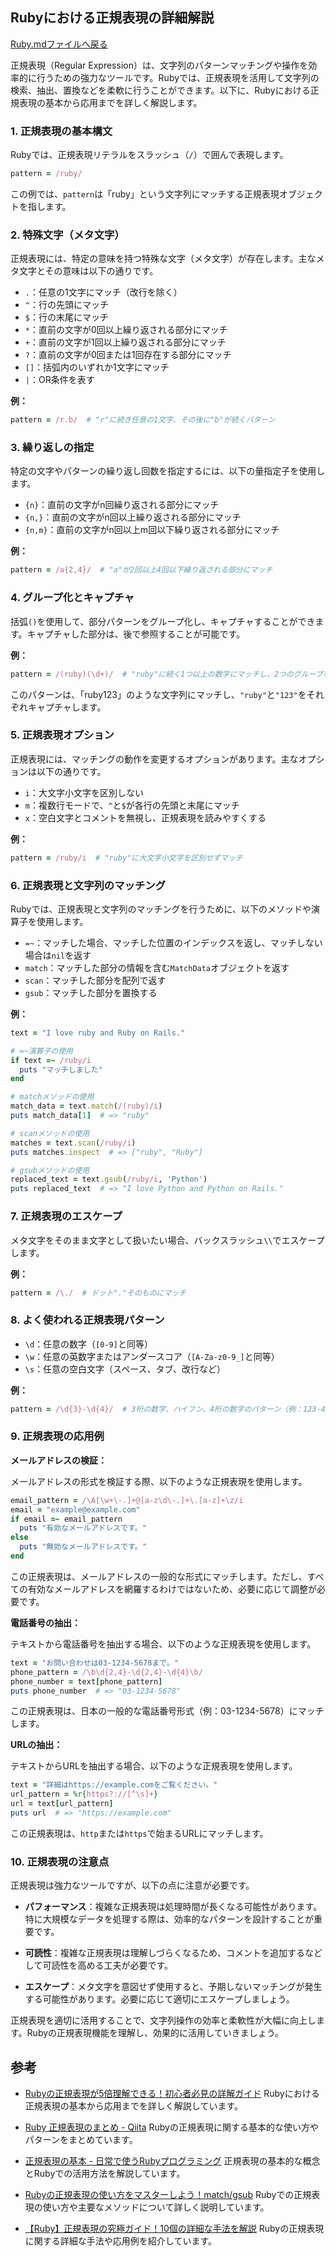 

## Rubyにおける正規表現の詳細解説

[Ruby.mdファイルへ戻る](Ruby.md#3-正規表現)

正規表現（Regular Expression）は、文字列のパターンマッチングや操作を効率的に行うための強力なツールです。Rubyでは、正規表現を活用して文字列の検索、抽出、置換などを柔軟に行うことができます。以下に、Rubyにおける正規表現の基本から応用までを詳しく解説します。

### 1. 正規表現の基本構文

Rubyでは、正規表現リテラルをスラッシュ（`/`）で囲んで表現します。

```ruby
pattern = /ruby/
```

この例では、`pattern`は「ruby」という文字列にマッチする正規表現オブジェクトを指します。

### 2. 特殊文字（メタ文字）

正規表現には、特定の意味を持つ特殊な文字（メタ文字）が存在します。主なメタ文字とその意味は以下の通りです。

- `.`：任意の1文字にマッチ（改行を除く）
- `^`：行の先頭にマッチ
- `$`：行の末尾にマッチ
- `*`：直前の文字が0回以上繰り返される部分にマッチ
- `+`：直前の文字が1回以上繰り返される部分にマッチ
- `?`：直前の文字が0回または1回存在する部分にマッチ
- `[]`：括弧内のいずれか1文字にマッチ
- `|`：OR条件を表す

**例：**

```ruby
pattern = /r.b/  # "r"に続き任意の1文字、その後に"b"が続くパターン
```

### 3. 繰り返しの指定

特定の文字やパターンの繰り返し回数を指定するには、以下の量指定子を使用します。

- `{n}`：直前の文字がn回繰り返される部分にマッチ
- `{n,}`：直前の文字がn回以上繰り返される部分にマッチ
- `{n,m}`：直前の文字がn回以上m回以下繰り返される部分にマッチ

**例：**

```ruby
pattern = /a{2,4}/  # "a"が2回以上4回以下繰り返される部分にマッチ
```

### 4. グループ化とキャプチャ

括弧`()`を使用して、部分パターンをグループ化し、キャプチャすることができます。キャプチャした部分は、後で参照することが可能です。

**例：**

```ruby
pattern = /(ruby)(\d+)/  # "ruby"に続く1つ以上の数字にマッチし、2つのグループをキャプチャ
```

このパターンは、「ruby123」のような文字列にマッチし、`"ruby"`と`"123"`をそれぞれキャプチャします。

### 5. 正規表現オプション

正規表現には、マッチングの動作を変更するオプションがあります。主なオプションは以下の通りです。

- `i`：大文字小文字を区別しない
- `m`：複数行モードで、`^`と`$`が各行の先頭と末尾にマッチ
- `x`：空白文字とコメントを無視し、正規表現を読みやすくする

**例：**

```ruby
pattern = /ruby/i  # "ruby"に大文字小文字を区別せずマッチ
```

### 6. 正規表現と文字列のマッチング

Rubyでは、正規表現と文字列のマッチングを行うために、以下のメソッドや演算子を使用します。

- `=~`：マッチした場合、マッチした位置のインデックスを返し、マッチしない場合は`nil`を返す
- `match`：マッチした部分の情報を含む`MatchData`オブジェクトを返す
- `scan`：マッチした部分を配列で返す
- `gsub`：マッチした部分を置換する

**例：**

```ruby
text = "I love ruby and Ruby on Rails."

# =~演算子の使用
if text =~ /ruby/i
  puts "マッチしました"
end

# matchメソッドの使用
match_data = text.match(/(ruby)/i)
puts match_data[1]  # => "ruby"

# scanメソッドの使用
matches = text.scan(/ruby/i)
puts matches.inspect  # => ["ruby", "Ruby"]

# gsubメソッドの使用
replaced_text = text.gsub(/ruby/i, 'Python')
puts replaced_text  # => "I love Python and Python on Rails."
```

### 7. 正規表現のエスケープ

メタ文字をそのまま文字として扱いたい場合、バックスラッシュ`\\`でエスケープします。

**例：**

```ruby
pattern = /\./  # ドット"."そのものにマッチ
```

### 8. よく使われる正規表現パターン

- `\d`：任意の数字（`[0-9]`と同等）
- `\w`：任意の英数字またはアンダースコア（`[A-Za-z0-9_]`と同等）
- `\s`：任意の空白文字（スペース、タブ、改行など）

**例：**

```ruby
pattern = /\d{3}-\d{4}/  # 3桁の数字、ハイフン、4桁の数字のパターン（例：123-4567）
```

### 9. 正規表現の応用例

**メールアドレスの検証：**

メールアドレスの形式を検証する際、以下のような正規表現を使用します。

```ruby
email_pattern = /\A[\w+\-.]+@[a-z\d\-.]+\.[a-z]+\z/i
email = "example@example.com"
if email =~ email_pattern
  puts "有効なメールアドレスです。"
else
  puts "無効なメールアドレスです。"
end
```

この正規表現は、メールアドレスの一般的な形式にマッチします。ただし、すべての有効なメールアドレスを網羅するわけではないため、必要に応じて調整が必要です。

**電話番号の抽出：**

テキストから電話番号を抽出する場合、以下のような正規表現を使用します。

```ruby
text = "お問い合わせは03-1234-5678まで。"
phone_pattern = /\b\d{2,4}-\d{2,4}-\d{4}\b/
phone_number = text[phone_pattern]
puts phone_number  # => "03-1234-5678"
```

この正規表現は、日本の一般的な電話番号形式（例：03-1234-5678）にマッチします。

**URLの抽出：**

テキストからURLを抽出する場合、以下のような正規表現を使用します。

```ruby
text = "詳細はhttps://example.comをご覧ください。"
url_pattern = %r{https?://[^\s]+}
url = text[url_pattern]
puts url  # => "https://example.com"
```

この正規表現は、`http`または`https`で始まるURLにマッチします。

### 10. 正規表現の注意点

正規表現は強力なツールですが、以下の点に注意が必要です。

- **パフォーマンス**：複雑な正規表現は処理時間が長くなる可能性があります。特に大規模なデータを処理する際は、効率的なパターンを設計することが重要です。

- **可読性**：複雑な正規表現は理解しづらくなるため、コメントを追加するなどして可読性を高める工夫が必要です。

- **エスケープ**：メタ文字を意図せず使用すると、予期しないマッチングが発生する可能性があります。必要に応じて適切にエスケープしましょう。

正規表現を適切に活用することで、文字列操作の効率と柔軟性が大幅に向上します。Rubyの正規表現機能を理解し、効果的に活用していきましょう。

## 参考

- [Rubyの正規表現が5倍理解できる！初心者必見の詳解ガイド](https://jp-seemore.com/web/9622/)
  Rubyにおける正規表現の基本から応用までを詳しく解説しています。

- [Ruby 正規表現のまとめ - Qiita](https://qiita.com/agotoh/items/87960d256e427d5673a9)
  Rubyの正規表現に関する基本的な使い方やパターンをまとめています。

- [正規表現の基本 - 日常で使うRubyプログラミング](https://ysy-ruby.hatenablog.com/entry/2024/04/26/235037)
  正規表現の基本的な概念とRubyでの活用方法を解説しています。

- [Rubyの正規表現の使い方をマスターしよう！match/gsub](https://blog.codecamp.jp/ruby-regex)
  Rubyでの正規表現の使い方や主要なメソッドについて詳しく説明しています。

- [【Ruby】正規表現の究極ガイド！10個の詳細な手法を解説](https://jp-seemore.com/web/8629/)
  Rubyの正規表現に関する詳細な手法や応用例を紹介しています。 